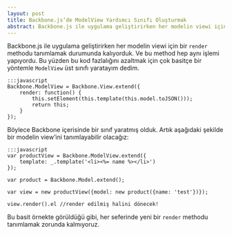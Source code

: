 ```yaml
---
layout: post
title: Backbone.js’de ModelView Yardımcı Sınıfı Oluşturmak
abstract: Backbone.js ile uygulama geliştirirken her modelin viewi için bir render methodu tanımlamak durumunda kalıyorduk. Bu duruma bir çözüm üretelim istedim.
---
```


Backbone.js ile uygulama geliştirirken her modelin viewi için bir `render` methodu tanımlamak durumunda kalıyorduk. Ve bu method hep aynı işlemi yapıyordu. Bu yüzden bu kod fazlalığını azaltmak için çok basitçe bir yöntemle `ModelView` üst sınıfı yaratayım dedim.

    :::javascript
    Backbone.ModelView = Backbone.View.extend({
        render: function() {
            this.setElement(this.template(this.model.toJSON()));
            return this;
        }
    });

Böylece Backbone içerisinde bir sınıf yaratmış olduk. Artık aşağıdaki şekilde bir modelin view’ini tanımlayabilir olacağız:

    :::javascript
    var productView = Backbone.ModelView.extend({
        template: _.template('<li><%= name %></li>')
    });

    var product = Backbone.Model.extend();

    var view = new productView({model: new product({name: 'test'})});

    view.render().el //render edilmiş halini dönecek!

Bu basit örnekte görüldüğü gibi, her seferinde yeni bir `render` methodu tanımlamak zorunda kalmıyoruz.
